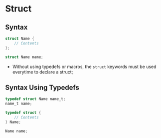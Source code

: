 # Struct

## Syntax

```c
struct Name {
    // Contents
};

struct Name name;
```

- Without using typedefs or macros, the `struct` keywords must be used
  everytime to declare a struct;

## Syntax Using Typedefs

```c
typedef struct Name name_t;
name_t name;
```

```c
typedef struct {
    // Contents
} Name;

Name name;
```
